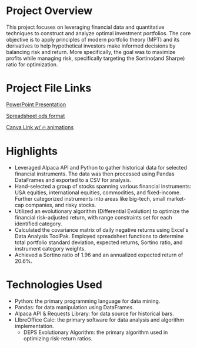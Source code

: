 # Project Overview
This project focuses on leveraging financial data and quantitative techniques to construct and analyze optimal investment portfolios. The core objective is to apply principles of modern portfolio theory (MPT) and its derivatives to help hypothetical investors make informed decisions by balancing risk and return. More specifically, the goal was to maximize profits while managing risk, specifically targeting the Sortino(and Sharpe) ratio for optimization.
# Project File Links
[PowerPoint Presentation](https://github.com/angusleebusiness/simple-portfolio-risk-optimizer-sharpe-and-sortino-ratio/blob/main/Risk-Optimized%20Portfolio%20Project%20-%20Angus%20Lee.pptx)

[Spreadsheet ods format](https://pages.github.com/](https://github.com/angusleebusiness/simple-portfolio-risk-optimizer-sharpe-and-sortino-ratio/blob/main/Portfolio%20Optimization%20Personal%20Project%20Finalized%20Spreadsheet%20(Fully%20Optimized).ods))

[Canva Link w/ 🔥 animations](https://www.canva.com/design/DAGrzJZ8qoA/fbJS8rNiaKAiLDugO4W2Eg/view)

# Highlights
 - Leveraged Alpaca API and Python to gather historical data for selected financial instruments. The data was then processed using Pandas DataFrames and exported to a CSV for analysis.
 - Hand-selected a group of stocks spanning various financial instruments: USA equities, international equities, commodities, and fixed-income. Further categorized instruments into areas like big-tech, small market-cap companies, and risky stocks.
 - Utilized an evolutionary algorithm (Differential Evolution) to optimize the financial risk-adjusted return, with range constraints set for each identified category.
 - Calculated the covariance matrix of daily negative returns using Excel's Data Analysis ToolPak. Employed spreadsheet functions to determine total portfolio standard deviation, expected returns, Sortino ratio, and instrument category weights.
 - Achieved a Sortino ratio of 1.96 and an annualized expected return of 20.6%.

# Technologies Used
  - Python: the primary programming language for data mining.
  - Pandas: for data manipulation using DataFrames.
  - Alpaca API & Requests Library: for data source for historical bars.
  - LIbreOffice Calc: the primary software for data analysis and algorithm implementation.
     - DEPS Evolutionary Algorithm: the primary algorithm used in optimizing risk-return ratios.
